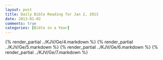 ```yaml
---
layout: post
title: Daily Bible Reading for Jan 2, 2013
date: 2013-01-02
comments: true
categories: [Bible in a Year]
---
```

{% render_partial ../KJV/Ge/4.markdown %}
{% render_partial ../KJV/Ge/5.markdown %}
{% render_partial ../KJV/Ge/6.markdown %}
{% render_partial ../KJV/Ge/7.markdown %}
